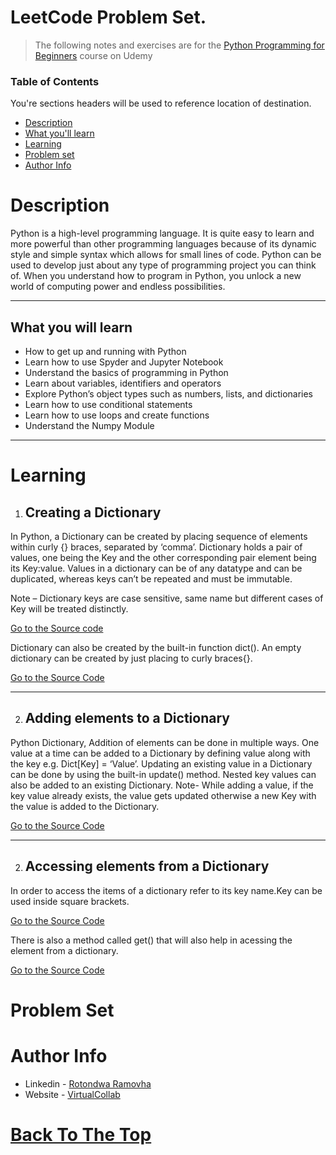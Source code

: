# LeetCode Problem Set.

>The following notes and exercises are for the  [Python Programming for Beginners](https://www.udemy.com/course/python-programming-course/) course on Udemy 

### Table of Contents
You're sections headers will be used to reference location of destination.

- [Description](#description)
- [What you'll learn](#What-you-will-learn)
- [Learning](#learning)
- [Problem set](#problem-set)
- [Author Info](#author-info)


# Description

>
Pуthоn iѕ a high-level programming lаnguаgе. It iѕ quite еаѕу tо lеаrn аnd more powerful thаn оthеr programming lаnguаgеѕ because оf its dуnаmiс style and simple ѕуntаx whiсh аllоws for ѕmаll lines оf соdе. Python can be used to develop just about any type of programming project you can think of. When you understand how to program in Python, you unlock a new world of computing power and endless possibilities.

---

## What you will learn

>
- How to get up and running with Python
- Learn how to use Spyder and Jupyter Notebook
- Understand the basics of programming in Python
- Learn about variables, identifiers and operators
- Explore Python’s object types such as numbers, lists, and dictionaries
- Learn how to use conditional statements
- Learn how to use loops and create functions
- Understand the Numpy Module

---

# Learning

1. ## Creating a Dictionary

>
In Python, a Dictionary can be created by placing sequence of elements within curly {} braces, separated by ‘comma’. Dictionary holds a pair of values, one being the Key and the other corresponding pair element being its Key:value. Values in a dictionary can be of any datatype and can be duplicated, whereas keys can’t be repeated and must be immutable.

Note – Dictionary keys are case sensitive, same name but different cases of Key will be treated distinctly.

 [Go to the Source code](https://github.com/Ramovha/leetcode/blob/main/Basic/pythonDictionary.ipynb)

 >
Dictionary can also be created by the built-in function dict(). An empty dictionary can be created by just placing to curly braces{}.

[Go to the Source Code](https://github.com/Ramovha/leetcode/blob/main/Basic/pythonDictionary2.ipynb)


---

2. ## Adding elements to a Dictionary

>
 Python Dictionary, Addition of elements can be done in multiple ways. One value at a time can be added to a Dictionary by defining value along with the key e.g. Dict[Key] = ‘Value’. Updating an existing value in a Dictionary can be done by using the built-in update() method. Nested key values can also be added to an existing Dictionary.
Note- While adding a value, if the key value already exists, the value gets updated otherwise a new Key with the value is added to the Dictionary.

[Go to the Source Code](https://github.com/Ramovha/leetcode/blob/main/Basic/pythonDictionary3.ipynb)

---

2. ## Accessing elements from a Dictionary

>
In order to access the items of a dictionary refer to its key name.Key can be used inside square brackets.

[Go to the Source Code]()

There is also a method called get() that will also help in acessing the element from a dictionary.

[Go to the Source Code]()

# Problem Set



# Author Info

- Linkedin - [Rotondwa Ramovha](https://www.linkedin.com/in/rotondwa-ramovha-ba7938141/)
- Website - [VirtualCollab](https://virtualcollab.co.za/)

[Back To The Top](#read-me-template)
=======
